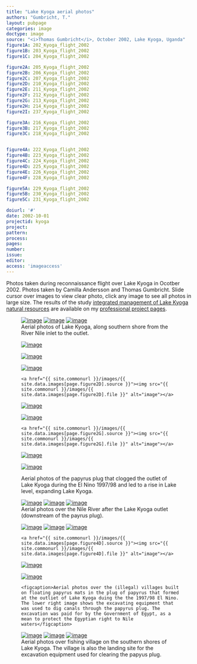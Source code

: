 ```yaml
---
title: "Lake Kyoga aerial photos"
authors: "Gumbricht, T."
layout: pubpage
categories: image
doctype: image
source: "<i>Thomas Gumbricht</i>, October 2002, Lake Kyoga, Uganda"
figure1A: 202_Kyoga_flight_2002
figure1B: 203_Kyoga_flight_2002
figure1C: 204_Kyoga_flight_2002

figure2A: 205_Kyoga_flight_2002
figure2B: 206_Kyoga_flight_2002
figure2C: 207_Kyoga_flight_2002
figure2D: 210_Kyoga_flight_2002
figure2E: 211_Kyoga_flight_2002
figure2F: 212_Kyoga_flight_2002
figure2G: 213_Kyoga_flight_2002
figure2H: 214_Kyoga_flight_2002
figure2I: 237_Kyoga_flight_2002

figure3A: 216_Kyoga_flight_2002
figure3B: 217_Kyoga_flight_2002
figure3C: 218_Kyoga_flight_2002


figure4A: 222_Kyoga_flight_2002
figure4B: 223_Kyoga_flight_2002
figure4C: 224_Kyoga_flight_2002
figure4D: 225_Kyoga_flight_2002
figure4E: 226_Kyoga_flight_2002
figure4F: 228_Kyoga_flight_2002

figure5A: 229_Kyoga_flight_2002
figure5B: 230_Kyoga_flight_2002
figure5C: 231_Kyoga_flight_2002

doiurl: '#'
date: 2002-10-01
projectid: kyoga
project:
pattern:
process:
pages:
number:
issue:
editor:
access: 'imageaccess'
---
```


Photos taken during reconnaissance flight over Lake Kyoga in Ocotber 2002. Photos taken by Camilla Andersson and Thomas Gumbricht. Slide cursor over images to view clear photo, click any image to see all photos in large size. The results of the study [integrated management of Lake Kyoga natural resources](https://karttur.github.io/professional/lakekyoga/) are available on my [professional project pages](https://karttur.github.io/professional/projects/).

<figure class="third">
	<a href="{{ site.commonurl }}/images/{{ site.data.images[page.figure1A].source }}"><img src="{{ site.commonurl }}/images/{{ site.data.images[page.figure1A].file }}" alt="image"></a>
  <a href="{{ site.commonurl }}/images/{{ site.data.images[page.figure1B].source }}"><img src="{{ site.commonurl }}/images/{{ site.data.images[page.figure1B].file }}" alt="image"></a>
  <a href="{{ site.commonurl }}/images/{{ site.data.images[page.figure1C].source }}"><img src="{{ site.commonurl }}/images/{{ site.data.images[page.figure1C].file }}" alt="image"></a>
  <figcaption>Aerial photos of Lake Kyoga, along southern shore from the River Nile inlet to the outlet.</figcaption>
</figure>

<figure class="third">
	<a href="{{ site.commonurl }}/images/{{ site.data.images[page.figure2A].source }}"><img src="{{ site.commonurl }}/images/{{ site.data.images[page.figure2A].file }}" alt="image"></a>

  <a href="{{ site.commonurl }}/images/{{ site.data.images[page.figure2B].source }}"><img src="{{ site.commonurl }}/images/{{ site.data.images[page.figure2B].file }}" alt="image"></a>

  <a href="{{ site.commonurl }}/images/{{ site.data.images[page.figure2C].source }}"><img src="{{ site.commonurl }}/images/{{ site.data.images[page.figure2C].file }}" alt="image"></a>

	<a href="{{ site.commonurl }}/images/{{ site.data.images[page.figure2D].source }}"><img src="{{ site.commonurl }}/images/{{ site.data.images[page.figure2D].file }}" alt="image"></a>

  <a href="{{ site.commonurl }}/images/{{ site.data.images[page.figure2E].source }}"><img src="{{ site.commonurl }}/images/{{ site.data.images[page.figure2E].file }}" alt="image"></a>

  <a href="{{ site.commonurl }}/images/{{ site.data.images[page.figure2F].source }}"><img src="{{ site.commonurl }}/images/{{ site.data.images[page.figure2F].file }}" alt="image"></a>

	<a href="{{ site.commonurl }}/images/{{ site.data.images[page.figure2G].source }}"><img src="{{ site.commonurl }}/images/{{ site.data.images[page.figure2G].file }}" alt="image"></a>

  <a href="{{ site.commonurl }}/images/{{ site.data.images[page.figure2H].source }}"><img src="{{ site.commonurl }}/images/{{ site.data.images[page.figure2H].file }}" alt="image"></a>

  <a href="{{ site.commonurl }}/images/{{ site.data.images[page.figure2I].source }}"><img src="{{ site.commonurl }}/images/{{ site.data.images[page.figure2I].file }}" alt="image"></a>

  <figcaption>Aerial photos of the papyrus plug that clogged the outlet of Lake Kyoga during the El Nino 1997/98 and led to a rise in Lake level, expanding Lake Kyoga.</figcaption>
</figure>

<figure class="third">
	<a href="{{ site.commonurl }}/images/{{ site.data.images[page.figure3A].source }}"><img src="{{ site.commonurl }}/images/{{ site.data.images[page.figure3A].file }}" alt="image"></a>
  <a href="{{ site.commonurl }}/images/{{ site.data.images[page.figure3B].source }}"><img src="{{ site.commonurl }}/images/{{ site.data.images[page.figure3B].file }}" alt="image"></a>
  <a href="{{ site.commonurl }}/images/{{ site.data.images[page.figure3C].source }}"><img src="{{ site.commonurl }}/images/{{ site.data.images[page.figure3C].file }}" alt="image"></a>
	<a href="{{ site.commonurl }}/images/{{
	site.data.images[page.figure3C].file }}" alt="image"></a>

  <figcaption>Aerial photos over the Nile River after the Lake Kyoga outlet (downstream of the payrus plug).  </figcaption>
</figure>

<figure class="third">
	<a href="{{ site.commonurl }}/images/{{ site.data.images[page.figure4A].source }}"><img src="{{ site.commonurl }}/images/{{ site.data.images[page.figure4A].file }}" alt="image"></a>
  <a href="{{ site.commonurl }}/images/{{ site.data.images[page.figure4B].source }}"><img src="{{ site.commonurl }}/images/{{ site.data.images[page.figure4B].file }}" alt="image"></a>
  <a href="{{ site.commonurl }}/images/{{ site.data.images[page.figure4C].source }}"><img src="{{ site.commonurl }}/images/{{ site.data.images[page.figure4C].file }}" alt="image"></a>

	<a href="{{ site.commonurl }}/images/{{ site.data.images[page.figure4D].source }}"><img src="{{ site.commonurl }}/images/{{ site.data.images[page.figure4D].file }}" alt="image"></a>

  <a href="{{ site.commonurl }}/images/{{ site.data.images[page.figure4E].source }}"><img src="{{ site.commonurl }}/images/{{ site.data.images[page.figure4E].file }}" alt="image"></a>

  <a href="{{ site.commonurl }}/images/{{ site.data.images[page.figure4F].source }}"><img src="{{ site.commonurl }}/images/{{ site.data.images[page.figure4F].file }}" alt="image"></a>

	<figcaption>Aerial photos over the (illegal) villages built on floating papyrus mats in the plug of papyrus that formed at the outliet of Lake Kyoga duing the the 1997/98 El Nino. The lower right image shows the excavating equipment that was used to dig canals through the papyrus plug. The excavation was paid for by the Government of Egypt, as a mean to protect the Egyptian right to Nile waters</figcaption>
</figure>

<figure class="third">
	<a href="{{ site.commonurl }}/images/{{ site.data.images[page.figure5A].source }}"><img src="{{ site.commonurl }}/images/{{ site.data.images[page.figure5A].file }}" alt="image"></a>
  <a href="{{ site.commonurl }}/images/{{ site.data.images[page.figure5B].source }}"><img src="{{ site.commonurl }}/images/{{ site.data.images[page.figure5B].file }}" alt="image"></a>
  <a href="{{ site.commonurl }}/images/{{ site.data.images[page.figure5C].source }}"><img src="{{ site.commonurl }}/images/{{ site.data.images[page.figure5C].file }}" alt="image"></a>
	<a href="{{ site.commonurl }}/images/{{
	site.data.images[page.figure5C].file }}" alt="image"></a>

  <figcaption>Aerial photos over fishing village on the southern shores of Lake Kyoga. The village is also the landing site for the excavation equipment used for clearing the papyus plug. </figcaption>
</figure>
